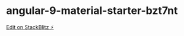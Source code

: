 # angular-9-material-starter-bzt7nt

[Edit on StackBlitz ⚡️](https://stackblitz.com/edit/angular-9-material-starter-bzt7nt)